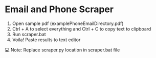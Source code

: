 # Email and Phone Scraper

1. Open sample pdf (examplePhoneEmailDirectory.pdf)
2. Ctrl + A to select everything and Ctrl + C to copy text to clipboard
3. Run scraper.bat
4. Voila! Paste results to text editor

💻 Note: Replace scraper.py location in scraper.bat file
